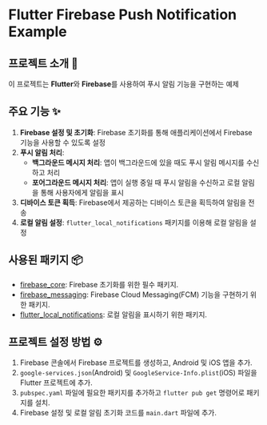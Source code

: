 # Flutter Firebase Push Notification Example

## 프로젝트 소개 📱

이 프로젝트는 **Flutter**와 **Firebase**를 사용하여 푸시 알림 기능을 구현하는 예제
## 주요 기능 ✨

1. **Firebase 설정 및 초기화**: Firebase 초기화를 통해 애플리케이션에서 Firebase 기능을 사용할 수 있도록 설정
2. **푸시 알림 처리**:
   - **백그라운드 메시지 처리**: 앱이 백그라운드에 있을 때도 푸시 알림 메시지를 수신하고 처리
   - **포어그라운드 메시지 처리**: 앱이 실행 중일 때 푸시 알림을 수신하고 로컬 알림을 통해 사용자에게 알림을 표시
3. **디바이스 토큰 획득**: Firebase에서 제공하는 디바이스 토큰을 획득하여 알림을 전송
4. **로컬 알림 설정**: `flutter_local_notifications` 패키지를 이용해 로컬 알림을 설정

## 사용된 패키지 📦

- [firebase_core](https://pub.dev/packages/firebase_core): Firebase 초기화를 위한 필수 패키지.
- [firebase_messaging](https://pub.dev/packages/firebase_messaging): Firebase Cloud Messaging(FCM) 기능을 구현하기 위한 패키지.
- [flutter_local_notifications](https://pub.dev/packages/flutter_local_notifications): 로컬 알림을 표시하기 위한 패키지.

## 프로젝트 설정 방법 ⚙️

1. Firebase 콘솔에서 Firebase 프로젝트를 생성하고, Android 및 iOS 앱을 추가.
2. `google-services.json`(Android) 및 `GoogleService-Info.plist`(iOS) 파일을 Flutter 프로젝트에 추가.
3. `pubspec.yaml` 파일에 필요한 패키지를 추가하고 `flutter pub get` 명령어로 패키지를 설치.
4. Firebase 설정 및 로컬 알림 초기화 코드를 `main.dart` 파일에 추가.

